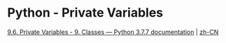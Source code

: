# Python - Private Variables

[9.6. Private Variables - 9. Classes — Python 3.7.7 documentation](https://docs.python.org/3.7/tutorial/classes.html#private-variables) | [zh-CN](https://docs.python.org/zh-cn/3.7/tutorial/classes.html#private-variables)
